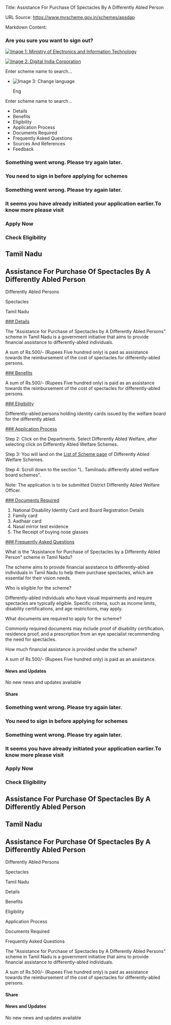 Title: Assistance For Purchase Of Spectacles By A Differently Abled Person

URL Source: https://www.myscheme.gov.in/schemes/apsdap

Markdown Content:
### Are you sure you want to sign out?

[![Image 1: Ministry of Electronics and Information Technology](https://cdn.myscheme.in/images/logos/emblem-black.svg)](https://www.myscheme.gov.in/)

[![Image 2: Digital India Corporation](https://cdn.myscheme.in/images/logos/digital-india-black.svg)](https://www.digitalindia.gov.in/)

Enter scheme name to search...

*   ![Image 3: Change language](https://cdn.myscheme.in/images/icons/language.svg)
    
    Eng
    

Enter scheme name to search...

*   Details
*   Benefits
*   Eligibility
*   Application Process
*   Documents Required
*   Frequently Asked Questions
*   Sources And References
*   Feedback

### Something went wrong. Please try again later.

### 

### You need to sign in before applying for schemes

### Something went wrong. Please try again later.

### It seems you have already initiated your application earlier.To know more please visit

### Apply Now

### Check Eligibility

Tamil Nadu
----------

Assistance For Purchase Of Spectacles By A Differently Abled Person
-------------------------------------------------------------------

Differently Abled Persons

Spectacles

Tamil Nadu

[### Details](https://www.myscheme.gov.in/schemes/apsdap#details)

The "Assistance for Purchase of Spectacles by A Differently Abled Persons" scheme in Tamil Nadu is a government initiative that aims to provide financial assistance to differently-abled individuals.

A sum of Rs.500/- (Rupees Five hundred only) is paid as assistance towards the reimbursement of the cost of spectacles for differently-abled persons.

[### Benefits](https://www.myscheme.gov.in/schemes/apsdap#benefits)

A sum of Rs.500/- (Rupees Five hundred only) is paid as an assistance towards the reimbursement of the cost of spectacles for differently-abled persons.

[### Eligibility](https://www.myscheme.gov.in/schemes/apsdap#eligibility)

Differently-abled persons holding identity cards issued by the welfare board for the differently abled.

[### Application Process](https://www.myscheme.gov.in/schemes/apsdap#application-process)

Step 2: Click on the Departments. Select Differently Abled Welfare, after selecting click on Differently Abled Welfare Schemes.

Step 3: You will land on the [List of Scheme page](https://chennai.nic.in/ta/differently-abled-welfare-schemes/) of Differently Abled Welfare Schemes.

Step 4: Scroll down to the section "L. Tamilnadu differently abled welfare board schemes".

Note: The application is to be submitted District Differently Abled Welfare Officer.

[### Documents Required](https://www.myscheme.gov.in/schemes/apsdap#documents-required)

1.  National Disability Identity Card and Board Registration Details
2.  Family card
3.  Aadhaar card
4.  Nasal mirror test evidence
5.  The Receipt of buying nose glasses

[### Frequently Asked Questions](https://www.myscheme.gov.in/schemes/apsdap#faqs)

What is the "Assistance for Purchase of Spectacles by a Differently Abled Person" scheme in Tamil Nadu?

The scheme aims to provide financial assistance to differently-abled individuals in Tamil Nadu to help them purchase spectacles, which are essential for their vision needs.

Who is eligible for the scheme?

Differently-abled individuals who have visual impairments and require spectacles are typically eligible. Specific criteria, such as income limits, disability certifications, and age restrictions, may apply.

What documents are required to apply for the scheme?

Commonly required documents may include proof of disability certification, residence proof, and a prescription from an eye specialist recommending the need for spectacles.

How much financial assistance is provided under the scheme?

A sum of Rs.500/- (Rupees Five hundred only) is paid as an assistance.

#### News and Updates

No new news and updates available

#### Share

### Something went wrong. Please try again later.

### 

### You need to sign in before applying for schemes

### Something went wrong. Please try again later.

### It seems you have already initiated your application earlier.To know more please visit

### Apply Now

### Check Eligibility

Assistance For Purchase Of Spectacles By A Differently Abled Person
-------------------------------------------------------------------

Tamil Nadu
----------

Assistance For Purchase Of Spectacles By A Differently Abled Person
-------------------------------------------------------------------

Differently Abled Persons

Spectacles

Tamil Nadu

Details

Benefits

Eligibility

Application Process

Documents Required

Frequently Asked Questions

The "Assistance for Purchase of Spectacles by A Differently Abled Persons" scheme in Tamil Nadu is a government initiative that aims to provide financial assistance to differently-abled individuals.

A sum of Rs.500/- (Rupees Five hundred only) is paid as assistance towards the reimbursement of the cost of spectacles for differently-abled persons.

#### Share

#### News and Updates

No new news and updates available
